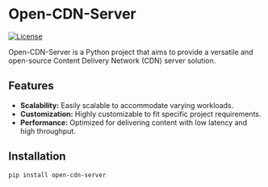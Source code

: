 # Open-CDN-Server

[![License](https://img.shields.io/badge/license-Coderverse-blue.svg)](LICENSE)

Open-CDN-Server is a Python project that aims to provide a versatile and open-source Content Delivery Network (CDN) server solution.

## Features

- **Scalability:** Easily scalable to accommodate varying workloads.
- **Customization:** Highly customizable to fit specific project requirements.
- **Performance:** Optimized for delivering content with low latency and high throughput.

## Installation

```bash
pip install open-cdn-server

